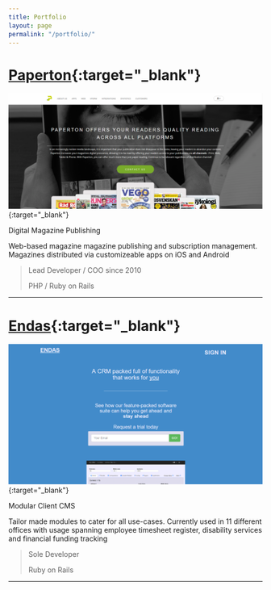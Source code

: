 ```yaml
---
title: Portfolio
layout: page
permalink: "/portfolio/"
---
```


# [Paperton](https://www.paperton.com/){:target="_blank"}
[![Paperton](/assets/paperton_header.png)](https://www.paperton.com/){:target="_blank"}

Digital Magazine Publishing

Web-based magazine magazine publishing and subscription management. Magazines distributed via customizeable apps on iOS and Android

> Lead Developer / COO since 2010
> 
> PHP / Ruby on Rails

-----


# [Endas](https://www.endasapp.com/){:target="_blank"}
[![Endas](/assets/endas_header.png)](https://www.endasapp.com/){:target="_blank"}

Modular Client CMS

Tailor made modules to cater for all use-cases. Currently used in 11 different offices with usage spanning employee timesheet register, disability services and financial funding tracking

> Sole Developer
> 
> Ruby on Rails

-----

